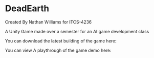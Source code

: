 # DeadEarth

Created By Nathan Williams for ITCS-4236

A Unity Game made over a semester for an AI game development class

You can download the latest building of the game here: <link>

You can view A playthrough of the game demo here: <link>
